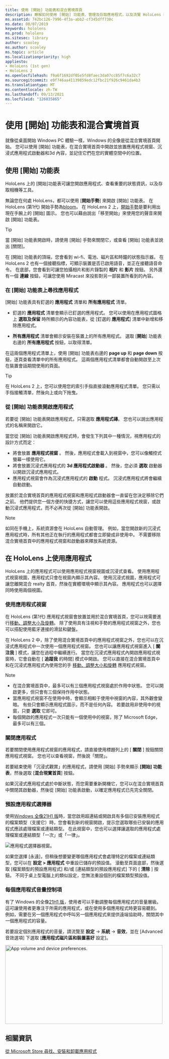 ```yaml
---
title: 使用 [開始] 功能表和混合實境首頁
description: 瞭解如何使用 [開始] 功能表、管理及存取應用程式，以及流覽 HoloLens 裝置中的混合實境首頁。
ms.assetid: 742bc126-7996-4f3a-abb2-cf345dff730c
ms.date: 08/07/2019
keywords: hololens
ms.prod: hololens
ms.sitesec: library
author: scooley
ms.author: scooley
ms.topic: article
ms.localizationpriority: high
appliesto:
- HoloLens (1st gen)
- HoloLens 2
ms.openlocfilehash: f9a6f1692df05e5fd8faec3da07cc85f7c6a32c7
ms.sourcegitcommit: e9f746aa41139859edc12fbc21f926c9461da4b3
ms.translationtype: MT
ms.contentlocale: zh-TW
ms.lasthandoff: 09/13/2021
ms.locfileid: "126035865"
---
```

# <a name="use-the-start-menu-and-mixed-reality-home"></a>使用 [開始] 功能表和混合實境首頁

就像從桌面開始 Windows PC 體驗一樣，Windows 的全像是從混合實境首頁開始。  您可以使用 [開始] 功能表，在混合實境首頁中開啟並放置應用程式視窗、沉浸式應用程式啟動器和3d 內容，並記住它們在您的實體空間中的位置。

## <a name="use-the-start-menu"></a>使用 [開始] 功能表

HoloLens 上的 [開始]功能表可讓您開啟應用程式、查看重要的狀態資訊，以及存取相機等工具。

無論您在何處 HoloLens，都可以使用 [**開始手勢**] 來開啟 [開始] 功能表。  在 HoloLens (第1代) 開始手勢為[bloom](https://support.microsoft.com/help/12644/hololens-use-gestures)。 在 HoloLens 2 上，[開始手勢](hololens2-basic-usage.md#start-gesture)是要利用出現在手腕上的 [開始] 圖示。  您也可以藉由說出「移至開始」來使用您的聲音來開啟 [開始] 功能表。

> [!TIP]
> 當 [開始] 功能表開啟時，請使用 [開始] 手勢來關閉它，或查看 [開始] 功能表並說出 [關閉]。

在 [開始] 功能表的頂端，您會看到 wi-fi、電池、磁片區和時鐘的狀態指示器。 在 HoloLens 2 也有一個接聽指標，可顯示裝置是否已啟用語音，並正在接聽語音命令。 在底部，您會看到可讓您拍攝相片和影片錄製的 **相片** 和 **影片** 按鈕。  另外還有一個 **連線** 按鈕，可讓您使用 Miracast 來投影對另一部裝置所看到的內容。

### <a name="find-apps-on-start-menu"></a>在 [開始] 功能表上尋找應用程式

[開始] 功能表具有釘選的 **應用程式** 清單和 **所有應用程式** 清單。

- 釘選的 **應用程式** 清單會顯示已釘選的應用程式。 您可以使用在應用程式圖格上 **選取及保留** 時所顯示的內容功能表，從 [釘選的 **應用程式**] 清單中新增和移除應用程式。

- **所有應用程式** 清單會顯示安裝在裝置上的所有應用程式。  選取 [**開始**] 功能表右邊的 **所有應用程式** 按鈕，以取得清單。

在這兩個應用程式清單上，使用 [開始] 功能表右邊的 **page up** 和 **page down** 按鈕，逐頁查看清單中的所有應用程式。  這兩個應用程式清單都會自動開啟至上次在裝置會話期間使用的頁面。

> [!TIP]
> 在 HoloLens 2 上，您可以使用您的索引手指直接滾動應用程式清單。 您只需以手指接觸清單，然後向上或向下拖曳。

### <a name="open-apps-from-start-menu"></a>從 [開始] 功能表開啟應用程式

若要從 [開始] 功能表開啟應用程式，只需選取 **應用程式磚**。 您也可以說出應用程式的名稱來開啟它。

當您從 [開始] 功能表開啟應用程式時，會發生下列其中一種情況，視應用程式的設計方式而定：

- 將會放置 **應用程式視窗** 。 然後，應用程式會載入到視窗中，您可以像觸控式螢幕一樣使用它。
- 將會放置沉浸式應用程式的 **3d 應用程式啟動器** 。 然後，您必須 **選取** 啟動器以開啟沉浸式應用程式。
- 應用程式視窗會作為沉浸式應用程式的 **啟動** 程式。 沉浸式應用程式將會繼續自動啟動。

放置於混合實境首頁的應用程式視窗和應用程式啟動器會一直留在您決定移除它們之前。  他們提供您一個方便的快捷方式，讓您可以使用這些應用程式視窗，或啟動沉浸式應用程式，而不必再次從 [開始] 功能表開啟。 

> [!NOTE]
>如同在手機上，系統資源會在 HoloLens 自動管理。  例如，當您開啟新的沉浸式應用程式時，所有其他正在執行的應用程式都會立即變成非使用中。 不需要移除混合實境首頁中的應用程式視窗和啟動器來釋放系統資源。 

## <a name="using-apps-on-hololens"></a>在 HoloLens 上使用應用程式

HoloLens 上的應用程式可以使用應用程式視窗視圖或沉浸式查看。 使用應用程式視窗視圖，應用程式只會在視窗內顯示其內容。 使用沉浸式視圖，應用程式可讓您離開混合 realty 首頁，然後在實體環境中顯示其內容。 應用程式也可以選擇同時使用兩個視圖。

### <a name="use-app-windows"></a>使用應用程式視窗

在 HoloLens (第1代) 應用程式視窗會放置並用於混合實境首頁，您可以視需要進行[移動、調整大小及旋轉](hololens1-basic-usage.md#move-resize-and-rotate-apps)。 除了使用具有注視和手勢的應用程式視窗之外，您也可以搭配使用藍牙連接的滑鼠和鍵盤。

在 HoloLens 2 中，除了使用混合實境首頁中的應用程式視窗之外，您也可以在沉浸式應用程式中一次使用一個應用程式視窗。 您也可以讓應用程式視窗進入 [ **關注我** ] 模式，讓您在過程中繼續進行。 當您在沉浸式應用程式內開啟應用程式視窗時，它會自動在 [ **追蹤我** 的時間] 模式中開啟。 您可以直接在混合實境首頁中和在沉浸式應用程式內使用您的手 [移動、調整大小和旋轉](hololens2-basic-usage.md#move-resize-and-rotate-holograms) 應用程式視窗。

> [!NOTE]
>
> - 在混合實境首頁中，最多可以有三個應用程式視窗處於作用中狀態。 您可以開啟更多，但只會有三個保持作用中狀態。
> - 當應用程式視窗不在使用中時，會顯示相較于使用中視窗的內容，其外觀會變暗。  有些只會顯示應用程式圖示，而不是任何內容。  若要啟用非使用中的視窗，只要 **選取** 它即可。
> - 每個開啟的應用程式一次只能有一個使用中的視窗，除了 Microsoft Edge，最多可以有三個。

### <a name="close-apps"></a>關閉應用程式

若要關閉使用應用程式視窗的應用程式，請直接使用標題列上的 [ **關閉** ] 按鈕關閉應用程式視窗。  您也可以查看視窗，然後說「關閉」。

若要結束使用「沉浸式觀賞」的應用程式，請使用 [開始] 手勢來顯示 **[開始] 功能表**，然後選取 [**混合現實首頁**] 按鈕。

如果沉浸式應用程式處於中斷狀態，而您需要重新開機它，您可以在混合實境首頁中關閉其啟動器，然後從 [開始] 功能表啟動，以確定應用程式已先完全關閉。

### <a name="default-app-picker"></a>預設應用程式選擇器

使用[Windows 全像21H1 版](hololens-release-notes.md#windows-holographic-version-21h1)時，當您啟用超連結或開啟具有多個已安裝應用程式的檔案類型（支援它）時，您會看到新的視窗開啟，提示您選取哪些已安裝的應用程式應該處理檔案或連結類型。 在此視窗中，您也可以選擇讓選取的應用程式處理檔案或連結類型「一次」或「一律」。

![應用程式選擇器視窗。](images/default-app-picker.png)

如果您選擇 [永遠]，但稍後想要變更哪個應用程式會處理特定的檔案或連結類型，您可以在 **設定 > 應用程式** 中重設已儲存的預設值。 滾動至頁面底部，然後選取 [檔案類型的預設應用程式] 和/或 [連結類型的預設應用程式] 下的 [ **清除** ] 按鈕。 不同于桌上型電腦上的類似設定，您無法重設個別的檔案類型預設值。

### <a name="per-app-volume-control"></a>每個應用程式音量控制項

有了 Windows 的全像[21H1 版](hololens-release-notes.md#windows-holographic-version-21h1)，使用者可以手動調整每個應用程式的音量層級。 這可讓使用者更專注于所需的應用程式，或在使用多個應用程式時更容易聽到。 例如，需要在另一個應用程式中呼叫另一個應用程式來提供遠端協助時，關閉其中一個應用程式的容量。

若要設定個別應用程式的音量，請流覽至 **設定**  ->  **系統**  ->  **音效**，並在 [Advanced 音效選項] 下選取 [**應用程式磁片區和裝置喜好** 設定]。

 <img alt="App volume and device preferences." src="./images/volume-per-app.jpg" width="500" height="250" />

## <a name="related-info"></a>相關資訊

[從 Microsoft Store 尋找、安裝和卸載應用程式](holographic-store-apps.md)
